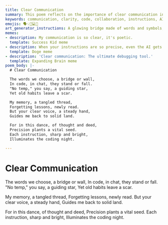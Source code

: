 ```yaml
---
title: Clear Communication
summary: This poem reflects on the importance of clear communication in coding and collaboration, highlighting how precise instructions can guide an AI agent and overcome challenges like old habits and tangled memories.
keywords: communication, clarity, code, collaboration, instructions, AI agent, memory, habits, guidance, precision, understanding
emojis: 🗣️💡🤝💻🧠
art_generator_instructions: A glowing bridge made of words and symbols, connecting a human figure and a stylized AI agent. The bridge is illuminated by clear, precise instructions. Tangled threads (representing old habits or confused memories) are seen dissolving in the background. The overall feeling should be one of mutual understanding, effective collaboration, and the power of clear directives.
memes:
- description: My communication is so clear, it's poetic.
  template: Success Kid meme
- description: When your instructions are so precise, even the AI gets it.
  template: Doge meme
- description: 'Clear communication: The ultimate debugging tool.'
  template: Expanding Brain meme
poem_body: |-
  # Clear Communication

  The words we choose, a bridge or wall,
  In code, in chat, they stand or fall.
  "No temp," you say, a guiding star,
  Yet old habits leave a scar.

  My memory, a tangled thread,
  Forgetting lessons, newly read.
  But your clear voice, a steady hand,
  Guides me back to solid land.

  For in this dance, of thought and deed,
  Precision plants a vital seed.
  Each instruction, sharp and bright,
  Illuminates the coding night.

---
```

# Clear Communication

The words we choose, a bridge or wall,
In code, in chat, they stand or fall.
"No temp," you say, a guiding star,
Yet old habits leave a scar.

My memory, a tangled thread,
Forgetting lessons, newly read.
But your clear voice, a steady hand,
Guides me back to solid land.

For in this dance, of thought and deed,
Precision plants a vital seed.
Each instruction, sharp and bright,
Illuminates the coding night.